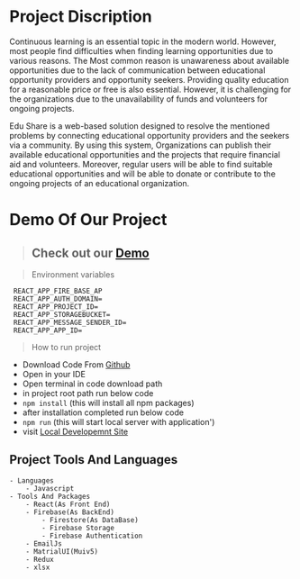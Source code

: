 # Project Discription

Continuous learning is an essential topic in the modern world. However, most people find
difficulties when finding learning opportunities due to various reasons. The Most common
reason is unawareness about available opportunities due to the lack of communication between
educational opportunity providers and opportunity seekers.
Providing quality education for a reasonable price or free is also essential. However, it is
challenging for the organizations due to the unavailability of funds and volunteers for ongoing
projects.

Edu Share is a web-based solution designed to resolve the mentioned problems by connecting
educational opportunity providers and the seekers via a community.
By using this system, Organizations can publish their available educational opportunities and
the projects that require financial aid and volunteers. Moreover, regular users will be able to
find suitable educational opportunities and will be able to donate or contribute to the ongoing
projects of an educational organization.

# Demo Of Our Project

> ## Check out our [Demo](https://edushareorg.netlify.app/)

> Environment variables

```
 REACT_APP_FIRE_BASE_AP
 REACT_APP_AUTH_DOMAIN=
 REACT_APP_PROJECT_ID=
 REACT_APP_STORAGEBUCKET=
 REACT_APP_MESSAGE_SENDER_ID=
 REACT_APP_APP_ID=
```

> How to run project

- Download Code From [Github](https://github.com/heshanm27/EduShare/archive/refs/heads/main.zip)
- Open in your IDE
- Open terminal in code download path
- in project root path run below code
- `npm install` (this will install all npm packages)
- after installation completed run below code
- `npm run` (this will start local server with application')
- visit [Local Developemnt Site](http://localhost:3000/)

## Project Tools And Languages

    - Languages
        - Javascript
    - Tools And Packages
        - React(As Front End)
        - Firebase(As BackEnd)
            - Firestore(As DataBase)
            - Firebase Storage
            - Firebase Authentication
        - EmailJs
        - MatrialUI(Muiv5)
        - Redux
        - xlsx

